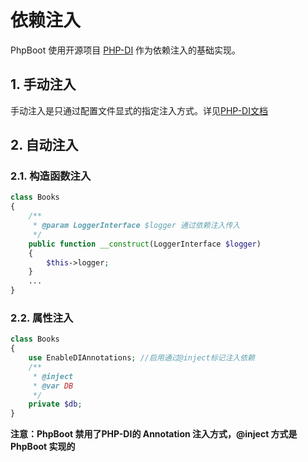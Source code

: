 # 依赖注入
PhpBoot 使用开源项目 [PHP-DI](http://php-di.org/) 作为依赖注入的基础实现。

## 1. 手动注入
手动注入是只通过配置文件显式的指定注入方式。详见[PHP-DI文档](http://php-di.org/) 

## 2. 自动注入


### 2.1. 构造函数注入

```php
class Books
{
    /**
     * @param LoggerInterface $logger 通过依赖注入传入
     */
    public function __construct(LoggerInterface $logger)
    {
        $this->logger;
    }
    ...
}
```



### 2.2. 属性注入

```php
class Books
{
    use EnableDIAnnotations; //启用通过@inject标记注入依赖
    /**
     * @inject 
     * @var DB
     */
    private $db;
}
```

**注意：PhpBoot 禁用了PHP-DI的 Annotation 注入方式，@inject 方式是 PhpBoot 实现的**

